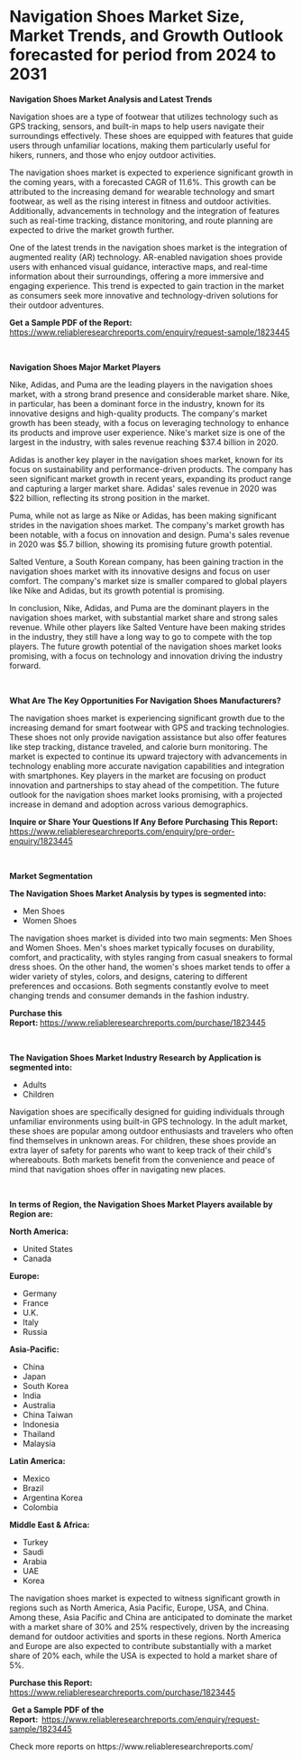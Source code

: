 <p><h1>Navigation Shoes Market Size, Market Trends, and Growth Outlook forecasted for period from 2024 to 2031</h1></p><p><strong>Navigation Shoes Market Analysis and Latest Trends</strong></p>
<p><p>Navigation shoes are a type of footwear that utilizes technology such as GPS tracking, sensors, and built-in maps to help users navigate their surroundings effectively. These shoes are equipped with features that guide users through unfamiliar locations, making them particularly useful for hikers, runners, and those who enjoy outdoor activities.</p><p>The navigation shoes market is expected to experience significant growth in the coming years, with a forecasted CAGR of 11.6%. This growth can be attributed to the increasing demand for wearable technology and smart footwear, as well as the rising interest in fitness and outdoor activities. Additionally, advancements in technology and the integration of features such as real-time tracking, distance monitoring, and route planning are expected to drive the market growth further.</p><p>One of the latest trends in the navigation shoes market is the integration of augmented reality (AR) technology. AR-enabled navigation shoes provide users with enhanced visual guidance, interactive maps, and real-time information about their surroundings, offering a more immersive and engaging experience. This trend is expected to gain traction in the market as consumers seek more innovative and technology-driven solutions for their outdoor adventures.</p></p>
<p><strong>Get a Sample PDF of the Report:&nbsp;</strong> <a href="https://www.reliableresearchreports.com/enquiry/request-sample/1823445">https://www.reliableresearchreports.com/enquiry/request-sample/1823445</a></p>
<p>&nbsp;</p>
<p><strong>Navigation Shoes Major Market Players</strong></p>
<p><p>Nike, Adidas, and Puma are the leading players in the navigation shoes market, with a strong brand presence and considerable market share. Nike, in particular, has been a dominant force in the industry, known for its innovative designs and high-quality products. The company's market growth has been steady, with a focus on leveraging technology to enhance its products and improve user experience. Nike's market size is one of the largest in the industry, with sales revenue reaching $37.4 billion in 2020.</p><p>Adidas is another key player in the navigation shoes market, known for its focus on sustainability and performance-driven products. The company has seen significant market growth in recent years, expanding its product range and capturing a larger market share. Adidas' sales revenue in 2020 was $22 billion, reflecting its strong position in the market.</p><p>Puma, while not as large as Nike or Adidas, has been making significant strides in the navigation shoes market. The company's market growth has been notable, with a focus on innovation and design. Puma's sales revenue in 2020 was $5.7 billion, showing its promising future growth potential.</p><p>Salted Venture, a South Korean company, has been gaining traction in the navigation shoes market with its innovative designs and focus on user comfort. The company's market size is smaller compared to global players like Nike and Adidas, but its growth potential is promising.</p><p>In conclusion, Nike, Adidas, and Puma are the dominant players in the navigation shoes market, with substantial market share and strong sales revenue. While other players like Salted Venture have been making strides in the industry, they still have a long way to go to compete with the top players. The future growth potential of the navigation shoes market looks promising, with a focus on technology and innovation driving the industry forward.</p></p>
<p>&nbsp;</p>
<p><strong>What Are The Key Opportunities For Navigation Shoes Manufacturers?</strong></p>
<p><p>The navigation shoes market is experiencing significant growth due to the increasing demand for smart footwear with GPS and tracking technologies. These shoes not only provide navigation assistance but also offer features like step tracking, distance traveled, and calorie burn monitoring. The market is expected to continue its upward trajectory with advancements in technology enabling more accurate navigation capabilities and integration with smartphones. Key players in the market are focusing on product innovation and partnerships to stay ahead of the competition. The future outlook for the navigation shoes market looks promising, with a projected increase in demand and adoption across various demographics.</p></p>
<p><strong>Inquire or Share Your Questions If Any Before Purchasing This Report:</strong> <a href="https://www.reliableresearchreports.com/enquiry/pre-order-enquiry/1823445">https://www.reliableresearchreports.com/enquiry/pre-order-enquiry/1823445</a></p>
<p>&nbsp;</p>
<p><strong>Market Segmentation</strong></p>
<p><strong>The Navigation Shoes Market Analysis by types is segmented into:</strong></p>
<p><ul><li>Men Shoes</li><li>Women Shoes</li></ul></p>
<p><p>The navigation shoes market is divided into two main segments: Men Shoes and Women Shoes. Men's shoes market typically focuses on durability, comfort, and practicality, with styles ranging from casual sneakers to formal dress shoes. On the other hand, the women's shoes market tends to offer a wider variety of styles, colors, and designs, catering to different preferences and occasions. Both segments constantly evolve to meet changing trends and consumer demands in the fashion industry.</p></p>
<p><strong>Purchase this Report:&nbsp;</strong><a href="https://www.reliableresearchreports.com/purchase/1823445">https://www.reliableresearchreports.com/purchase/1823445</a></p>
<p>&nbsp;</p>
<p><strong>The Navigation Shoes Market Industry Research by Application is segmented into:</strong></p>
<p><ul><li>Adults</li><li>Children</li></ul></p>
<p><p>Navigation shoes are specifically designed for guiding individuals through unfamiliar environments using built-in GPS technology. In the adult market, these shoes are popular among outdoor enthusiasts and travelers who often find themselves in unknown areas. For children, these shoes provide an extra layer of safety for parents who want to keep track of their child's whereabouts. Both markets benefit from the convenience and peace of mind that navigation shoes offer in navigating new places.</p></p>
<p>&nbsp;</p>
<p><strong>In terms of Region, the Navigation Shoes Market Players available by Region are:</strong></p>
<p>
    <p> <strong> North America: </strong>
        <ul>
            <li>United States</li>
            <li>Canada</li>
        </ul>
        </p> 
    <p> <strong> Europe: </strong>
        <ul>
            <li>Germany</li>
            <li>France</li>
            <li>U.K.</li>
            <li>Italy</li>
            <li>Russia</li>
        </ul>
        </p> 
    <p> <strong> Asia-Pacific: </strong>
        <ul>
            <li>China</li>
            <li>Japan</li>
            <li>South Korea</li>
            <li>India</li>
            <li>Australia</li>
            <li>China Taiwan</li>
            <li>Indonesia</li>
            <li>Thailand</li>
            <li>Malaysia</li>
        </ul>
        </p> 
    <p> <strong> Latin America: </strong>
        <ul>
            <li>Mexico</li>
            <li>Brazil</li>
            <li>Argentina Korea</li>
            <li>Colombia</li>
        </ul>
        </p> 
    <p> <strong> Middle East & Africa: </strong>
        <ul>
            <li>Turkey</li>
            <li>Saudi</li>
            <li>Arabia</li>
            <li>UAE</li>
            <li>Korea</li>
        </ul>
    </p>
    </p>
<p><p>The navigation shoes market is expected to witness significant growth in regions such as North America, Asia Pacific, Europe, USA, and China. Among these, Asia Pacific and China are anticipated to dominate the market with a market share of 30% and 25% respectively, driven by the increasing demand for outdoor activities and sports in these regions. North America and Europe are also expected to contribute substantially with a market share of 20% each, while the USA is expected to hold a market share of 5%.</p></p>
<p><strong>Purchase this Report: </strong><a href="https://www.reliableresearchreports.com/purchase/1823445">https://www.reliableresearchreports.com/purchase/1823445</a></p>
<p>&nbsp;<strong>Get a Sample PDF of the Report:&nbsp;&nbsp;</strong><a href="https://www.reliableresearchreports.com/enquiry/request-sample/1823445">https://www.reliableresearchreports.com/enquiry/request-sample/1823445</a></p>
<p><strong></strong></p>
<p>Check more reports on https://www.reliableresearchreports.com/</p>